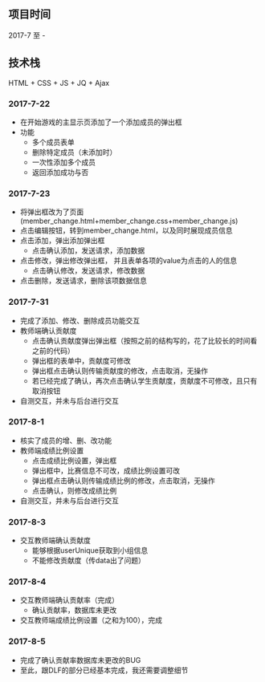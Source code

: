 ## 项目时间
2017-7 至 -
## 技术栈
HTML + CSS + JS + JQ + Ajax

### 2017-7-22
+ 在开始游戏的主显示页添加了一个添加成员的弹出框
+ 功能
    + 多个成员表单
    + 删除特定成员（未添加时）
    + 一次性添加多个成员
    + 返回添加成功与否

### 2017-7-23
+ 将弹出框改为了页面(member_change.html+member_change.css+member_change.js)
+ 点击编辑按钮，转到member_change.html，以及同时展现成员信息
+ 点击添加，弹出添加弹出框
    + 点击确认添加，发送请求，添加数据
+ 点击修改，弹出修改弹出框， 并且表单各项的value为点击的人的信息
    + 点击确认修改，发送请求，修改数据
+ 点击删除，发送请求，删除该项数据信息

### 2017-7-31
+ 完成了添加、修改、删除成员功能交互
+ 教师端确认贡献度
    + 点击确认贡献度弹出弹出框（按照之前的结构写的，花了比较长的时间看之前的代码）
    + 弹出框的表单中，贡献度可修改
    + 弹出框点击确认则传输贡献度的修改，点击取消，无操作
    + 若已经完成了确认，再次点击确认学生贡献度，贡献度不可修改，且只有取消按钮
+ 自测交互，并未与后台进行交互

### 2017-8-1
+ 核实了成员的增、删、改功能
+ 教师端成绩比例设置
    + 点击成绩比例设置，弹出框
    + 弹出框中，比赛信息不可改，成绩比例设置可改
    + 弹出框点击确认则传输成绩比例的修改，点击取消，无操作
    + 点击确认，则修改成绩比例
+ 自测交互，并未与后台进行交互

### 2017-8-3
+ 交互教师端确认贡献度
    + 能够根据userUnique获取到小组信息
    + 不能修改贡献度（传data出了问题）  

### 2017-8-4
+ 交互教师端确认贡献率（完成）
    + 确认贡献率，数据库未更改
+ 交互教师端成绩比例设置（之和为100），完成 

### 2017-8-5
+ 完成了确认贡献率数据库未更改的BUG
+ 至此，跟DLF的部分已经基本完成，我还需要调整细节